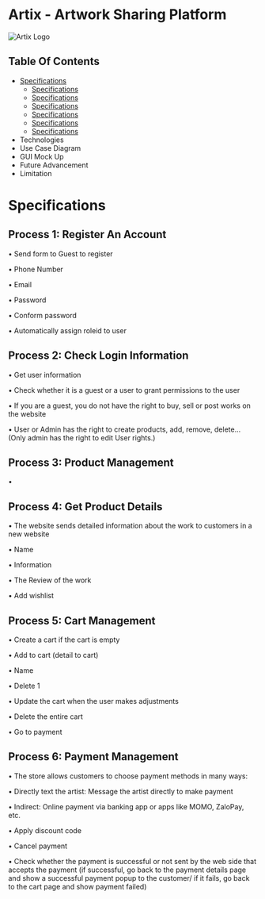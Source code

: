 
# Artix - Artwork Sharing Platform
![Artix Logo]()
## Table Of Contents
- [Specifications](#specifications)
  - [Specifications](#specifications)
  - [Specifications](#specifications)
  - [Specifications](#specifications)
  - [Specifications](#specifications)
  - [Specifications](#specifications)
  - [Specifications](#specifications)
- Technologies
- Use Case Diagram
- GUI Mock Up
- Future Advancement
- Limitation
 

# Specifications
## Process 1: Register An Account

• Send form to Guest to register

• Phone Number

• Email

• Password

• Conform password

• Automatically assign roleid to user

## Process 2: Check Login Information

• Get user information

• Check whether it is a guest or a user to grant permissions to the user

• If you are a guest, you do not have the right to buy, sell or post works on the website

• User or Admin has the right to create products, add, remove, delete... (Only admin has the right to edit User rights.)

## Process 3: Product Management
• 
    

## Process 4: Get Product Details

• The website sends detailed information about the work to customers in a new website

• Name

• Information

• The Review of the work

• Add wishlist

## Process 5: Cart Management

• Create a cart if the cart is empty

• Add to cart (detail to cart)

• Name

• Delete 1

• Update the cart when the user makes adjustments

• Delete the entire cart

• Go to payment

## Process 6: Payment Management

• The store allows customers to choose payment methods in many ways:

• Directly text the artist: Message the artist directly to make payment

• Indirect: Online payment via banking app or apps like MOMO, ZaloPay, etc.

• Apply discount code

• Cancel payment

• Check whether the payment is successful or not sent by the web side that accepts the payment (if successful, go back to the payment details page and show a successful payment popup to the customer/ if it fails, go back to the cart page and show payment failed)
